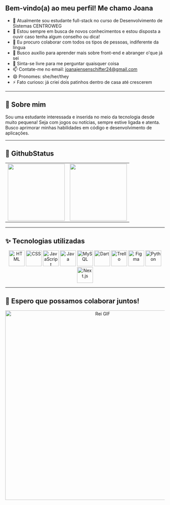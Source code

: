 ## Bem-vindo(a) ao meu perfil! Me chamo Joana


- 🔭 Atualmente sou estudante full-stack no curso de Desenvolvimento de Sistemas CENTROWEG
- 🌱 Estou sempre em busca de novos conhecimentos e estou disposta a ouvir caso tenha algum conselho ou dica!
- 👯 Eu procuro colaborar com todos os tipos de pessoas, indiferente da língua
- 🤔 Busco auxílio para aprender mais sobre front-end e abranger o'que já sei
- 💬 Sinta-se livre para me perguntar quaisquer coisa
- 📫 Contate-me no email: joanajensenschifter24@gmail.com
- 😄 Pronomes: she/her/they
- ⚡ Fato curioso: já criei dois patinhos dentro de casa até crescerem

------------------------------------------------------------------------------------------------------------------------------------------------------------------------------------------------------

## 📍 **Sobre mim**

Sou uma estudante interessada e inserida no meio da tecnologia desde muito pequena! Seja com jogos ou notícias, sempre estive ligada e atenta. Busco aprimorar minhas habilidades em código e desenvolvimento de aplicações. 

------------------------------------------------------------------------------------------------------------------------------------------------------------------------------------------------------

## 🚀 **GithubStatus**

<table align="center">
  <tr>
    <td>
      <a href="https://github.com/JoanaPixel">
        <img height="180em" src="https://github-readme-stats.vercel.app/api?username=JoanaPixel&show_icons=true&theme=dracula&include_all_commits=true&count_private=true"/>
      </a>
    </td>
    <td>
      <a href="https://github.com/JoanaPixel">
        <img height="180em" src="https://github-readme-stats.vercel.app/api/top-langs/?username=JoanaPixel&layout=compact&langs_count=16&theme=dracula"/>
      </a>
    </td>
  </tr>
</table>

------------------------------------------------------------------------------------------------------------------------------------------------------------------------------------------------------

## ✨ **Tecnologias utilizadas**

<div align="center">
  <img src="https://cdn.jsdelivr.net/gh/devicons/devicon/icons/html5/html5-original.svg" alt="HTML" width="50" />
  <img src="https://cdn.jsdelivr.net/gh/devicons/devicon/icons/css3/css3-original.svg" alt="CSS" width="50" />
  <img src="https://cdn.jsdelivr.net/gh/devicons/devicon/icons/javascript/javascript-original.svg" alt="JavaScript" width="50" />
  <img src="https://cdn.jsdelivr.net/gh/devicons/devicon/icons/java/java-original.svg" alt="Java" width="50" />
  <img src="https://cdn.jsdelivr.net/gh/devicons/devicon/icons/mysql/mysql-original.svg" alt="MySQL" width="50" />
  <img src="https://cdn.jsdelivr.net/gh/devicons/devicon/icons/dart/dart-original.svg" alt="Dart" width="50" />
  <img src="https://cdn.jsdelivr.net/gh/devicons/devicon/icons/trello/trello-plain.svg" alt="Trello" width="50" />
  <img src="https://cdn.jsdelivr.net/gh/devicons/devicon/icons/figma/figma-original.svg" alt="Figma" width="50" />
  <img src="https://cdn.jsdelivr.net/gh/devicons/devicon/icons/python/python-original.svg" alt="Python" width="50" />
  <img src="https://cdn.jsdelivr.net/gh/devicons/devicon/icons/nextjs/nextjs-original.svg" alt="Next.js" width="50" />
</div>

------------------------------------------------------------------------------------------------------------------------------------------------------------------------------------------------------

## 📸 **Espero que possamos colaborar juntos!**

<p align="center">
  <img src="https://media3.giphy.com/media/hQBN5vPDbw03S/giphy.gif" alt="Rei GIF" width="600">
</p>
